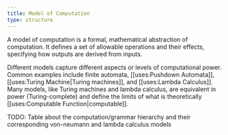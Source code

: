 ```yaml
---
title: Model of Computation
type: structure
---
```


A model of computation is a formal, mathematical abstraction of computation. It defines a set of allowable operations and their effects, specifying how outputs are derived from inputs.

Different models capture different aspects or levels of computational power. Common examples include finite automata, [[uses:Pushdown Automata]], [[uses:Turing Machine|Turing machines]], and [[uses:Lambda Calculus]]. Many models, like Turing machines and lambda calculus, are equivalent in power (Turing-complete) and define the limits of what is theoretically [[uses:Computable Function|computable]].

TODO: Table about the computation/grammar hierarchy and their corresponding von-neumann and lambda calculus models
